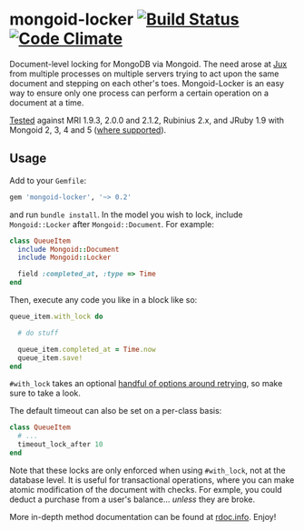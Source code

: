 # mongoid-locker [![Build Status](https://secure.travis-ci.org/afeld/mongoid-locker.png?branch=master)](http://travis-ci.org/afeld/mongoid-locker) [![Code Climate](https://codeclimate.com/github/afeld/mongoid-locker.png)](https://codeclimate.com/github/afeld/mongoid-locker)

Document-level locking for MongoDB via Mongoid.  The need arose at [Jux](https://jux.com) from multiple processes on multiple servers trying to act upon the same document and stepping on each other's toes.  Mongoid-Locker is an easy way to ensure only one process can perform a certain operation on a document at a time.

[Tested](http://travis-ci.org/afeld/mongoid-locker) against MRI 1.9.3, 2.0.0 and 2.1.2, Rubinius 2.x, and JRuby 1.9 with Mongoid 2, 3, 4 and 5 ([where supported](http://travis-ci.org/#!/afeld/mongoid-locker)).

## Usage

Add to your `Gemfile`:

```ruby
gem 'mongoid-locker', '~> 0.2'
```

and run `bundle install`.  In the model you wish to lock, include `Mongoid::Locker` after `Mongoid::Document`.  For example:

```ruby
class QueueItem
  include Mongoid::Document
  include Mongoid::Locker

  field :completed_at, :type => Time
end
```

Then, execute any code you like in a block like so:

```ruby
queue_item.with_lock do

  # do stuff

  queue_item.completed_at = Time.now
  queue_item.save!
end
```

`#with_lock` takes an optional [handful of options around retrying](http://rdoc.info/github/afeld/mongoid-locker/Mongoid/Locker:with_lock), so make sure to take a look.

The default timeout can also be set on a per-class basis:

```ruby
class QueueItem
  # ...
  timeout_lock_after 10
end
```

Note that these locks are only enforced when using `#with_lock`, not at the database level.  It is useful for transactional operations, where you can make atomic modification of the document with checks.  For exmple, you could deduct a purchase from a user's balance... _unless_ they are broke.

More in-depth method documentation can be found at [rdoc.info](http://rdoc.info/github/afeld/mongoid-locker/frames).  Enjoy!
